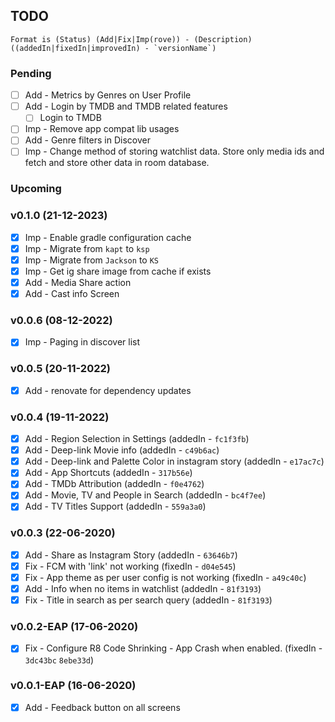 ## TODO

```
Format is (Status) (Add|Fix|Imp(rove)) - (Description) ((addedIn|fixedIn|improvedIn) - `versionName`)
```

### Pending

- [ ] Add - Metrics by Genres on User Profile
- [ ] Add - Login by TMDB and TMDB related features
  - [ ] Login to TMDB
- [ ] Imp - Remove app compat lib usages
- [ ] Add - Genre filters in Discover
- [ ] Imp - Change method of storing watchlist data. Store only media ids and fetch and store other
  data in room database.

### Upcoming

### v0.1.0 (21-12-2023)

- [X] Imp - Enable gradle configuration cache
- [X] Imp - Migrate from `kapt` to `ksp`
- [X] Imp - Migrate from `Jackson` to `KS`
- [X] Imp - Get ig share image from cache if exists
- [X] Add - Media Share action
- [X] Add - Cast info Screen

### v0.0.6 (08-12-2022)

- [X] Imp - Paging in discover list

### v0.0.5 (20-11-2022)

- [X] Add - renovate for dependency updates

### v0.0.4 (19-11-2022)

- [X] Add - Region Selection in Settings (addedIn - `fc1f3fb`)
- [X] Add - Deep-link Movie info (addedIn - `c49b6ac`)
- [X] Add - Deep-link and Palette Color in instagram story (addedIn - `e17ac7c`)
- [X] Add - App Shortcuts (addedIn - `317b56e`)
- [X] Add - TMDb Attribution (addedIn - `f0e4762`)
- [X] Add - Movie, TV and People in Search (addedIn - `bc4f7ee`)
- [X] Add - TV Titles Support (addedIn - `559a3a0`)

### v0.0.3 (22-06-2020)

- [X] Add - Share as Instagram Story (addedIn - `63646b7`)
- [X] Fix - FCM with 'link' not working (fixedIn - `d04e545`)
- [X] Fix - App theme as per user config is not working (fixedIn - `a49c40c`)
- [X] Add - Info when no items in watchlist (addedIn - `81f3193`)
- [X] Fix - Title in search as per search query (addedIn - `81f3193`)

### v0.0.2-EAP (17-06-2020)

- [X] Fix - Configure R8 Code Shrinking - App Crash when enabled. (fixedIn - `3dc43bc` `8ebe33d`)

### v0.0.1-EAP (16-06-2020)

- [X] Add - Feedback button on all screens
